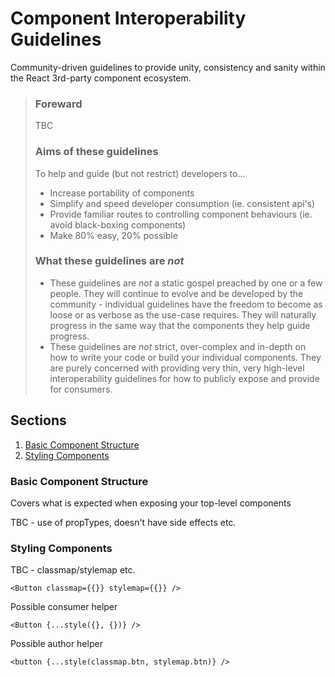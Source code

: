 # Component Interoperability Guidelines
Community-driven guidelines to provide unity, consistency and sanity within the React 3rd-party component ecosystem.

> ### Foreward
> TBC
> 
> ### Aims of these guidelines
> To help and guide (but not restrict) developers to...
> 
> - Increase portability of components
> - Simplify and speed developer consumption (ie. consistent api's)
> - Provide familiar routes to controlling component behaviours (ie. avoid black-boxing components)
> - Make 80% easy, 20% possible
>
> ### What these guidelines are *not*
> - These guidelines are *not* a static gospel preached by one or a few people. They will continue to evolve and be developed by the community - individual guidelines have the freedom to become as loose or as verbose as the use-case requires. They will naturally progress in the same way that the components they help guide progress.
> - These guidelines are *not* strict, over-complex and in-depth on how to write your code or build your individual components. They are purely concerned with providing very thin, very high-level interoperability guidelines for how to publicly expose and provide for consumers.

## Sections
1. [Basic Component Structure](#basic-component-structure)
2. [Styling Components](#styling-components)

### Basic Component Structure
Covers what is expected when exposing your top-level components

TBC - use of propTypes, doesn't have side effects etc.

### Styling Components
TBC - classmap/stylemap etc.

`<Button classmap={{}} stylemap={{}} />`

Possible consumer helper

`<Button {...style({}, {})} />`

Possible author helper

`<button {...style(classmap.btn, stylemap.btn)} />`
